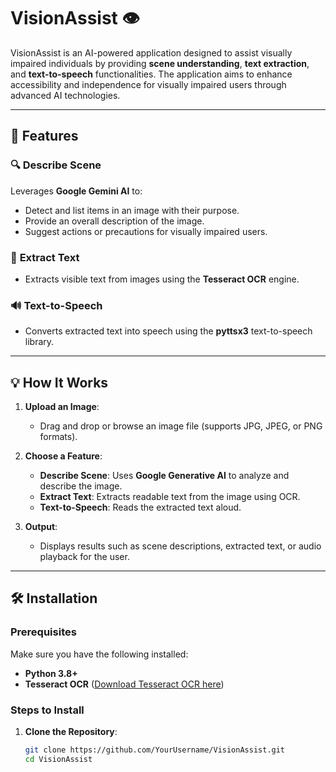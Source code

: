 # VisionAssist 👁️

VisionAssist is an AI-powered application designed to assist visually impaired individuals by providing **scene understanding**, **text extraction**, and **text-to-speech** functionalities. The application aims to enhance accessibility and independence for visually impaired users through advanced AI technologies.

---

## 🌟 Features

### 🔍 **Describe Scene**
Leverages **Google Gemini AI** to:
- Detect and list items in an image with their purpose.
- Provide an overall description of the image.
- Suggest actions or precautions for visually impaired users.

### 📝 **Extract Text**
- Extracts visible text from images using the **Tesseract OCR** engine.

### 🔊 **Text-to-Speech**
- Converts extracted text into speech using the **pyttsx3** text-to-speech library.

---

## 💡 How It Works

1. **Upload an Image**:
   - Drag and drop or browse an image file (supports JPG, JPEG, or PNG formats).

2. **Choose a Feature**:
   - **Describe Scene**: Uses **Google Generative AI** to analyze and describe the image.
   - **Extract Text**: Extracts readable text from the image using OCR.
   - **Text-to-Speech**: Reads the extracted text aloud.

3. **Output**:
   - Displays results such as scene descriptions, extracted text, or audio playback for the user.

---

## 🛠️ Installation

### Prerequisites
Make sure you have the following installed:
- **Python 3.8+**
- **Tesseract OCR** ([Download Tesseract OCR here](https://github.com/tesseract-ocr/tesseract))

### Steps to Install

1. **Clone the Repository**:
   ```bash
   git clone https://github.com/YourUsername/VisionAssist.git  
   cd VisionAssist
